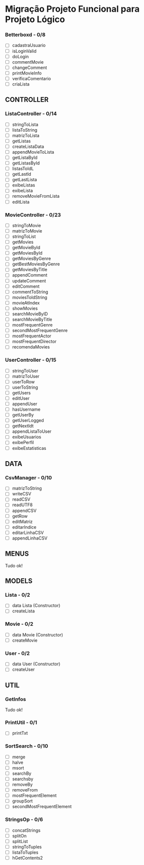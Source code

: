 # Migração Projeto Funcional para Projeto Lógico

### Betterboxd - 0/8
- [ ] cadastraUsuario
- [ ] isLoginValid
- [ ] doLogin
- [ ] commentMovie
- [ ] changeComment
- [ ] printMovieInfo
- [ ] verificaComentario
- [ ] criaLista

## CONTROLLER
### ListaController - 0/14
- [ ] stringToLista
- [ ] listaToString
- [ ] matrizToLista
- [ ] getListas
- [ ] createListaData
- [ ] appendMovieToLista
- [ ] getListaById
- [ ] getListasById
- [ ] listasToIdL
- [ ] getLastId
- [ ] getLastLista
- [ ] exibeListas
- [ ] exibeLista
- [ ] removeMovieFromLista
- [ ] editLista
### MovieController - 0/23
- [ ] stringToMovie
- [ ] matrizToMovie
- [ ] stringToList
- [ ] getMovies
- [ ] getMovieById
- [ ] getMoviesById
- [ ] getMoviesByGenre
- [ ] getBestMoviesByGenre
- [ ] getMoviesByTitle
- [ ] appendComment
- [ ] updateComment
- [ ] editComment
- [ ] commentToString
- [ ] moviesToIdString
- [ ] movieAtIndex
- [ ] showMovies
- [ ] searchMovieByID
- [ ] searchMovieByTitle
- [ ] mostFrequentGenre
- [ ] secondMostFrequentGenre
- [ ] mostFrequentActor
- [ ] mostFrequentDirector
- [ ] recomendaMovies
### UserController - 0/15
- [ ] stringToUser
- [ ] matrizToUser
- [ ] userToRow
- [ ] userToString
- [ ] getUsers
- [ ] editUser
- [ ] appendUser
- [ ] hasUsername
- [ ] getUserBy
- [ ] getUserLogged
- [ ] getNextIdt
- [ ] appendListaToUser
- [ ] exibeUsuarios
- [ ] exibePerfil
- [ ] exibeEstatisticas

## DATA
### CsvManager - 0/10
- [ ] matrizToString
- [ ] writeCSV
- [ ] readCSV
- [ ] readUTF8
- [ ] appendCSV
- [ ] getRow
- [ ] editMatriz
- [ ] editarIndice
- [ ] editarLinhaCSV
- [ ] appendLinhaCSV

## MENUS
Tudo ok!

## MODELS
### Lista - 0/2
- [ ] data Lista (Constructor)
- [ ] createLista
### Movie - 0/2
- [ ] data Movie (Constructor)
- [ ] createMovie
### User - 0/2
- [ ] data User (Constructor)
- [ ] createUser

## UTIL
### GetInfos
Tudo ok!
### PrintUtil - 0/1
- [ ] printTxt
### SortSearch - 0/10
- [ ] merge
- [ ] halve
- [ ] msort
- [ ] searchBy
- [ ] searchsby
- [ ] removeBy
- [ ] removeFrom
- [ ] mostFrequentElement
- [ ] groupSort
- [ ] secondMostFrequentElement
### StringsOp - 0/6
- [ ] concatStrings
- [ ] splitOn
- [ ] splitList
- [ ] stringToTuples
- [ ] listaToTuples
- [ ] hGetContents2